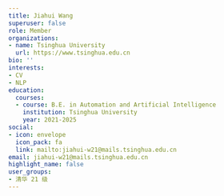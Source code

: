 ```yaml
---
title: Jiahui Wang
superuser: false
role: Member
organizations:
- name: Tsinghua University
  url: https://www.tsinghua.edu.cn
bio: ''
interests:
- CV
- NLP
education:
  courses:
  - course: B.E. in Automation and Artificial Intelligence
    institution: Tsinghua University
    year: 2021-2025
social:
- icon: envelope
  icon_pack: fa
  link: mailto:jiahui-w21@mails.tsinghua.edu.cn
email: jiahui-w21@mails.tsinghua.edu.cn
highlight_name: false
user_groups:
- 清华 21 级
---
```

